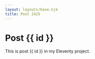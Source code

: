 ```yaml
---
layout: layouts/base.njk
title: Post 2425
---
```


# Post {{ id }}

This is post {{ id }} in my Eleventy project.
